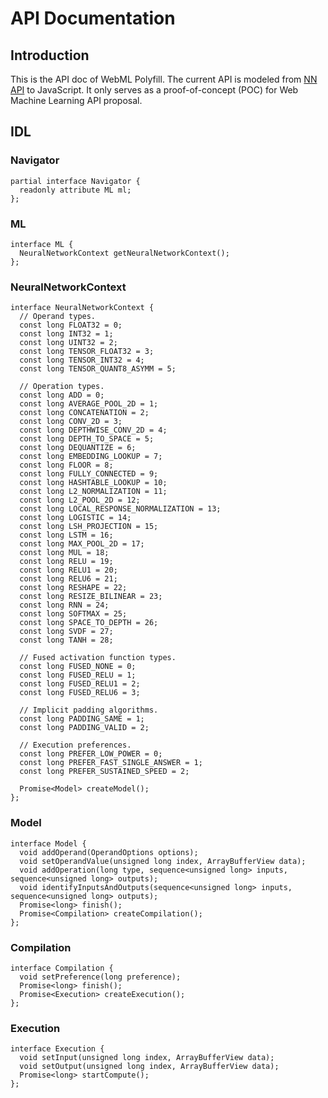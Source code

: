 # API Documentation
## Introduction
This is the API doc of WebML Polyfill. The current API is modeled from [NN API](https://developer.android.com/ndk/guides/neuralnetworks/index.html) to JavaScript. It only serves as a proof-of-concept (POC) for Web Machine Learning API proposal.
## IDL
### Navigator
```webidl
partial interface Navigator {
  readonly attribute ML ml;
};
```

### ML
```webidl
interface ML {
  NeuralNetworkContext getNeuralNetworkContext();
};
```

### NeuralNetworkContext
```webidl
interface NeuralNetworkContext {
  // Operand types.
  const long FLOAT32 = 0;
  const long INT32 = 1;
  const long UINT32 = 2;
  const long TENSOR_FLOAT32 = 3;
  const long TENSOR_INT32 = 4;
  const long TENSOR_QUANT8_ASYMM = 5;

  // Operation types.
  const long ADD = 0;
  const long AVERAGE_POOL_2D = 1;
  const long CONCATENATION = 2;
  const long CONV_2D = 3;
  const long DEPTHWISE_CONV_2D = 4;
  const long DEPTH_TO_SPACE = 5;
  const long DEQUANTIZE = 6;
  const long EMBEDDING_LOOKUP = 7;
  const long FLOOR = 8;
  const long FULLY_CONNECTED = 9;
  const long HASHTABLE_LOOKUP = 10;
  const long L2_NORMALIZATION = 11;
  const long L2_POOL_2D = 12;
  const long LOCAL_RESPONSE_NORMALIZATION = 13;
  const long LOGISTIC = 14;
  const long LSH_PROJECTION = 15;
  const long LSTM = 16;
  const long MAX_POOL_2D = 17;
  const long MUL = 18;
  const long RELU = 19;
  const long RELU1 = 20;
  const long RELU6 = 21;
  const long RESHAPE = 22;
  const long RESIZE_BILINEAR = 23;
  const long RNN = 24;
  const long SOFTMAX = 25;
  const long SPACE_TO_DEPTH = 26;
  const long SVDF = 27;
  const long TANH = 28;

  // Fused activation function types.
  const long FUSED_NONE = 0;
  const long FUSED_RELU = 1;
  const long FUSED_RELU1 = 2;
  const long FUSED_RELU6 = 3;

  // Implicit padding algorithms.
  const long PADDING_SAME = 1;
  const long PADDING_VALID = 2;

  // Execution preferences.
  const long PREFER_LOW_POWER = 0;
  const long PREFER_FAST_SINGLE_ANSWER = 1;
  const long PREFER_SUSTAINED_SPEED = 2;

  Promise<Model> createModel();
};
```

### Model
```webidl
interface Model {
  void addOperand(OperandOptions options);
  void setOperandValue(unsigned long index, ArrayBufferView data);
  void addOperation(long type, sequence<unsigned long> inputs, sequence<unsigned long> outputs);
  void identifyInputsAndOutputs(sequence<unsigned long> inputs, sequence<unsigned long> outputs);
  Promise<long> finish();
  Promise<Compilation> createCompilation();
};
```

### Compilation
```webidl
interface Compilation {
  void setPreference(long preference);
  Promise<long> finish();
  Promise<Execution> createExecution();
};
```

### Execution
```webidl
interface Execution {
  void setInput(unsigned long index, ArrayBufferView data);
  void setOutput(unsigned long index, ArrayBufferView data);
  Promise<long> startCompute();
};
```
